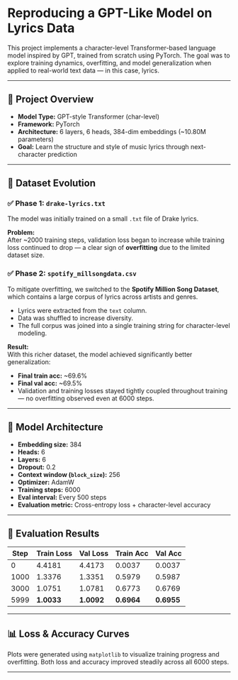 # Reproducing a GPT-Like Model on Lyrics Data

This project implements a character-level Transformer-based language model inspired by GPT, trained from scratch using PyTorch. The goal was to explore training dynamics, overfitting, and model generalization when applied to real-world text data — in this case, lyrics.

---

## 📌 Project Overview

- **Model Type:** GPT-style Transformer (char-level)
- **Framework:** PyTorch
- **Architecture:** 6 layers, 6 heads, 384-dim embeddings (~10.80M parameters)
- **Goal:** Learn the structure and style of music lyrics through next-character prediction

---

## 🧠 Dataset Evolution

### ✅ Phase 1: `drake-lyrics.txt`

The model was initially trained on a small `.txt` file of Drake lyrics.

**Problem:**  
After ~2000 training steps, validation loss began to increase while training loss continued to drop — a clear sign of **overfitting** due to the limited dataset size.

### ✅ Phase 2: `spotify_millsongdata.csv`

To mitigate overfitting, we switched to the **Spotify Million Song Dataset**, which contains a large corpus of lyrics across artists and genres.

- Lyrics were extracted from the `text` column.
- Data was shuffled to increase diversity.
- The full corpus was joined into a single training string for character-level modeling.

**Result:**  
With this richer dataset, the model achieved significantly better generalization:
- **Final train acc:** ~69.6%
- **Final val acc:** ~69.5%
- Validation and training losses stayed tightly coupled throughout training — no overfitting observed even at 6000 steps.

---

## 🧱 Model Architecture

- **Embedding size:** 384
- **Heads:** 6
- **Layers:** 6
- **Dropout:** 0.2
- **Context window (`block_size`):** 256
- **Optimizer:** AdamW
- **Training steps:** 6000
- **Eval interval:** Every 500 steps
- **Evaluation metric:** Cross-entropy loss + character-level accuracy

---

## 🔬 Evaluation Results

| Step | Train Loss | Val Loss | Train Acc | Val Acc |
|------|------------|----------|-----------|----------|
| 0    | 4.4181     | 4.4173   | 0.0037    | 0.0037   |
| 1000 | 1.3376     | 1.3351   | 0.5979    | 0.5987   |
| 3000 | 1.0751     | 1.0781   | 0.6773    | 0.6769   |
| 5999 | **1.0033** | **1.0092** | **0.6964** | **0.6955** |

---

## 📊 Loss & Accuracy Curves

Plots were generated using `matplotlib` to visualize training progress and overfitting. Both loss and accuracy improved steadily across all 6000 steps.

---
